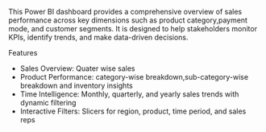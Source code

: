 This Power BI dashboard provides a comprehensive overview of sales performance across key dimensions such as product category,payment mode, and customer segments. It is designed to help stakeholders monitor KPIs, identify trends, and make data-driven decisions.

 Features
- Sales Overview: Quater wise sales 
- Product Performance: category-wise breakdown,sub-category-wise breakdown and inventory insights
- Time Intelligence: Monthly, quarterly, and yearly sales trends with dynamic filtering
- Interactive Filters: Slicers for region, product, time period, and sales reps
